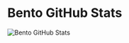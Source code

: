 # Bento GitHub Stats
![Bento GitHub Stats](https://firebasestorage.googleapis.com/v0/b/smartkaksha-fe32c.appspot.com/o/opbento2%2Fbento_1730508741810.png?alt=media&token=0714797d-6aa7-430b-ac7e-013094a90812)
